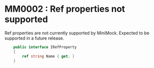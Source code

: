 ﻿# MM0002 : Ref properties not supported

Ref properties are not currently supported by MiniMock. Expected to be supported in a future release.

```csharp
    public interface IRefProperty
    {
        ref string Name { get; }
    }
```
